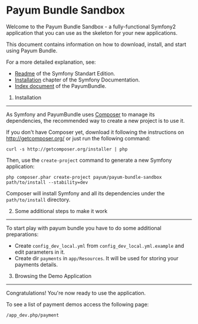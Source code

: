 Payum Bundle Sandbox
====================

Welcome to the Payum Bundle Sandbox - a fully-functional Symfony2 application that you can use as the skeleton for your new applications.

This document contains information on how to download, install, and start using Payum Bundle. 

For a more detailed explanation, see:
 
 * [Readme][2] of the Symfony Standart Edition.
 * [Installation][1] chapter of the Symfony Documentation.
 * [Index document][3] of the PayumBundle.

[1]:  https://github.com/symfony/symfony-standard
[2]:  http://symfony.com/doc/2.1/book/installation.html
[3]:  https://github.com/Payum/PayumBundle/blob/master/Resources/doc/index.md
[4]:  http://getcomposer.org

1) Installation
---------------

As Symfony and PayumBundle uses [Composer][4] to manage its dependencies, the recommended way
to create a new project is to use it.

If you don't have Composer yet, download it following the instructions on
http://getcomposer.org/ or just run the following command:

    curl -s http://getcomposer.org/installer | php

Then, use the `create-project` command to generate a new Symfony application:

    php composer.phar create-project payum/payum-bundle-sandbox path/to/install --stability=dev

Composer will install Symfony and all its dependencies under the
`path/to/install` directory.

2) Some additional steps to make it work
----------------------------------------

To start play with payum bundle you have to do some additional preparations:

* Create `config_dev_local.yml` from `config_dev_local.yml.example` and edit parameters in it.
* Create dir `payments` in `app/Resources`. It will be used for storing your payments details.
 
3) Browsing the Demo Application
--------------------------------
        
Congratulations! You're now ready to use the application.

To see a list of payment demos access the following page:

    /app_dev.php/payment
